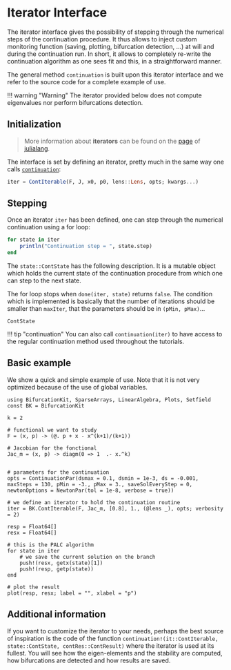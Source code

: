 # Iterator Interface

The iterator interface gives the possibility of stepping through the numerical steps of the continuation procedure. It thus allows to inject custom monitoring function (saving, plotting, bifurcation detection, ...) at will and during the continuation run. In short, it allows to completely re-write the continuation algorithm as one sees fit and this, in a straightforward manner.

The general method `continuation` is built upon this iterator interface and we refer to the source code for a complete example of use.


!!! warning "Warning"
    The iterator provided below does not compute eigenvalues nor perform bifurcations detection. 
    
## Initialization

> More information about **iterators** can be found on the [page](https://docs.julialang.org/en/v1/base/collections/#Collections-and-Data-Structures-1) of [julialang](https://docs.julialang.org/en/v1/).

The interface is set by defining an iterator, pretty much in the same way one calls [`continuation`](@ref):

```julia
iter = ContIterable(F, J, x0, p0, lens::Lens, opts; kwargs...)
```

## Stepping

Once an iterator `iter` has been defined, one can step through the numerical continuation using a for loop:

```julia
for state in iter
	println("Continuation step = ", state.step)
end
```

The `state::ContState` has the following description. It is a mutable object which holds the current state of the continuation procedure from which one can step to the next state.

The for loop stops when `done(iter, state)` returns `false`. The condition which is implemented is basically that the number of iterations should be smaller than `maxIter`, that the parameters should be in `(pMin, pMax)`...

```@docs
ContState
```

!!! tip "continuation"
    You can also call `continuation(iter)` to have access to the regular continuation method used throughout the tutorials.

## Basic example

We show a quick and simple example of use. Note that it is not very optimized because of the use of global variables.

```@example ITERATOR
using BifurcationKit, SparseArrays, LinearAlgebra, Plots, Setfield
const BK = BifurcationKit

k = 2

# functional we want to study
F = (x, p) -> (@. p + x - x^(k+1)/(k+1))

# Jacobian for the fonctional
Jac_m = (x, p) -> diagm(0 => 1  .- x.^k)


# parameters for the continuation
opts = ContinuationPar(dsmax = 0.1, dsmin = 1e-3, ds = -0.001, maxSteps = 130, pMin = -3., pMax = 3., saveSolEveryStep = 0, newtonOptions = NewtonPar(tol = 1e-8, verbose = true))

# we define an iterator to hold the continuation routine
iter = BK.ContIterable(F, Jac_m, [0.8], 1., (@lens _), opts; verbosity = 2)

resp = Float64[]
resx = Float64[]

# this is the PALC algorithm
for state in iter
	# we save the current solution on the branch
	push!(resx, getx(state)[1])
	push!(resp, getp(state))
end

# plot the result
plot(resp, resx; label = "", xlabel = "p")
```

## Additional information

If you want to customize the iterator to your needs, perhaps the best source of inspiration is the code of the function `continuation!(it::ContIterable, state::ContState, contRes::ContResult)` where the iterator is used at its fullest. You will see how the eigen-elements and the stability are computed, how bifurcations are detected and how results are saved.